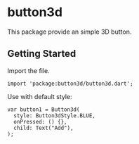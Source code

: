 # button3d

This package provide an simple 3D button.

## Getting Started

Import the file.

```
import 'package:button3d/button3d.dart';
```

Use with default style:

```
var button1 = Button3d(
  style: Button3dStyle.BLUE,
  onPressed: () {},
  child: Text("Add"),
);
```